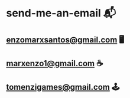 # send-me-an-email 📬

## enzomarxsantos@gmail.com 🖥️
## marxenzo1@gmail.com ☕
## tomenzigames@gmail.com 🕹️

